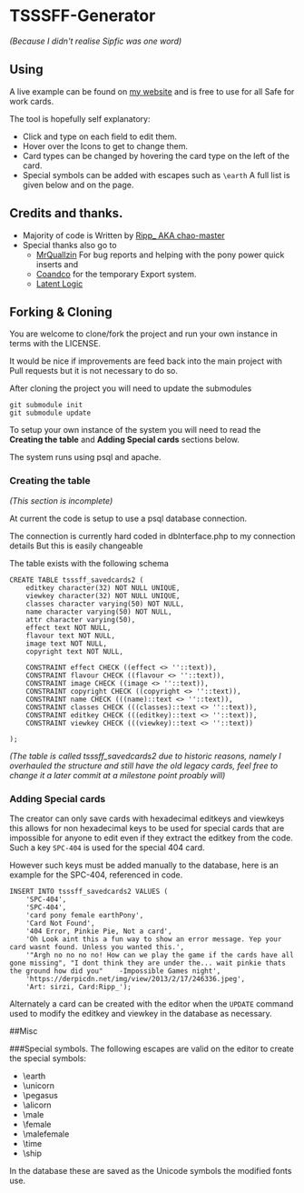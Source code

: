 TSSSFF-Generator
================
*(Because I didn't realise Sipfic was one word)*

## Using
A live example can be found on [my website](http://ripppo.me/TSSSFF-Beta/) and is free to use for all Safe for work cards.

The tool is hopefully self explanatory:
 * Click and type on each field to edit them.
 * Hover over the Icons to get to change them.
 * Card types can be changed by hovering the card type on the left of the card.
 * Special symbols can be added with escapes such as `\earth` A full list is given below and on the page.

## Credits and thanks.
 * Majority of code is Written by [Ripp_ AKA chao-master](https://github.com/chao-master)
 * Special thanks also go to
   * [MrQuallzin](https://github.com/MrQuallzin) For bug reports and helping with the pony power quick inserts and
   * [Coandco](https://github.com/coandco) for the temporary Export system.
   * [Latent Logic](https://github.com/Latent-Logic)

## Forking & Cloning
You are welcome to clone/fork the project and run your own instance in terms with the LICENSE.

It would be nice if improvements are feed back into the main project with Pull requests but it is not necessary to do so.

After cloning the project you will need to update the submodules
```
git submodule init
git submodule update
```

To setup your own instance of the system you will need to read the **Creating the table** and **Adding Special cards** sections below.

The system runs using psql and apache.

### Creating the table
*(This section is incomplete)*

At current the code is setup to use a psql database connection.

The connection is currently hard coded in dbInterface.php to my connection details
But this is easily changeable

The table exists with the following schema
```
CREATE TABLE tsssff_savedcards2 (
    editkey character(32) NOT NULL UNIQUE,
    viewkey character(32) NOT NULL UNIQUE,
    classes character varying(50) NOT NULL,
    name character varying(50) NOT NULL,
    attr character varying(50),
    effect text NOT NULL,
    flavour text NOT NULL,
    image text NOT NULL,
    copyright text NOT NULL,

    CONSTRAINT effect CHECK ((effect <> ''::text)),
    CONSTRAINT flavour CHECK ((flavour <> ''::text)),
    CONSTRAINT image CHECK ((image <> ''::text)),
    CONSTRAINT copyright CHECK ((copyright <> ''::text)),
    CONSTRAINT name CHECK (((name)::text <> ''::text)),
    CONSTRAINT classes CHECK (((classes)::text <> ''::text)),
    CONSTRAINT editkey CHECK (((editkey)::text <> ''::text)),
    CONSTRAINT viewkey CHECK (((viewkey)::text <> ''::text))

);
```
*(The table is called tsssff_savedcards2 due to historic reasons,
namely I overhauled the structure and still have the old legacy cards,
feel free to change it a later commit at a milestone point proably will)*

### Adding Special cards
The creator can only save cards with hexadecimal editkeys and viewkeys
this allows for non hexadecimal keys to be used for special cards that are
impossible for anyone to edit even if they extract the editkey from the code.
Such a key `SPC-404` is used for the special 404 card.

However such keys must be added manually to the database,
here is an example for the SPC-404, referenced in code.

```
INSERT INTO tsssff_savedcards2 VALUES (
    'SPC-404',
    'SPC-404',
    'card pony female earthPony',
    'Card Not Found',
    '404 Error, Pinkie Pie, Not a card',
    'Oh Look aint this a fun way to show an error message. Yep your card wasnt found. Unless you wanted this.',
    '"Argh no no no no! How can we play the game if the cards have all gone missing", "I dont think they are under the... wait pinkie thats the ground how did you"    -Impossible Games night',
    'https://derpicdn.net/img/view/2013/2/17/246336.jpeg',
    'Art: sirzi, Card:Ripp_');
```

Alternately a card can be created with the editor when the `UPDATE` command used to modify the editkey and viewkey in the database as necessary.

##Misc

###Special symbols.
The following escapes are valid on the editor to create the special symbols:
 * \earth
 * \unicorn
 * \pegasus
 * \alicorn
 * \male
 * \female
 * \malefemale
 * \time
 * \ship

In the database these are saved as the Unicode symbols the modified fonts use.
